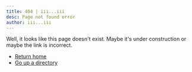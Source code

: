 ```yaml
---
title: 404 | iii...iii
desc: Page not found error
author: iii...iii
---
```


Well, it looks like this page doesn't exist. Maybe it's under
construction or maybe the link is incorrect.

<!-- Return home does not work locally since 404 errors are just for
when you're running a web server-->
* [Return home](/)
* [Go up a directory](..)
